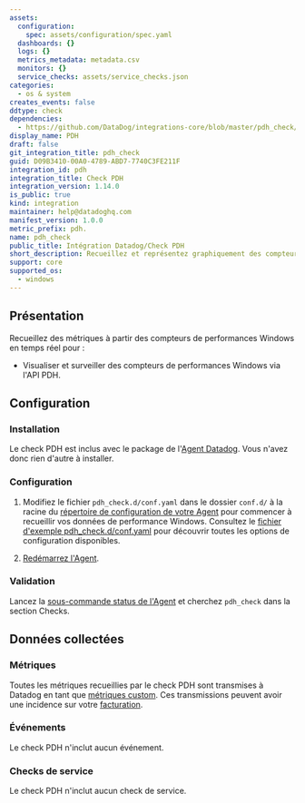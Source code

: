 ```yaml
---
assets:
  configuration:
    spec: assets/configuration/spec.yaml
  dashboards: {}
  logs: {}
  metrics_metadata: metadata.csv
  monitors: {}
  service_checks: assets/service_checks.json
categories:
  - os & system
creates_events: false
ddtype: check
dependencies:
  - https://github.com/DataDog/integrations-core/blob/master/pdh_check/README.md
display_name: PDH
draft: false
git_integration_title: pdh_check
guid: D09B3410-00A0-4789-ABD7-7740C3FE211F
integration_id: pdh
integration_title: Check PDH
integration_version: 1.14.0
is_public: true
kind: integration
maintainer: help@datadoghq.com
manifest_version: 1.0.0
metric_prefix: pdh.
name: pdh_check
public_title: Intégration Datadog/Check PDH
short_description: Recueillez et représentez graphiquement des compteurs de performances Windows
support: core
supported_os:
  - windows
---
```

## Présentation

Recueillez des métriques à partir des compteurs de performances Windows en temps réel pour :

- Visualiser et surveiller des compteurs de performances Windows via l'API PDH.

## Configuration

### Installation

Le check PDH est inclus avec le package de l'[Agent Datadog][1]. Vous n'avez donc rien d'autre à installer.

### Configuration

1. Modifiez le fichier `pdh_check.d/conf.yaml` dans le dossier `conf.d/` à la racine du [répertoire de configuration de votre Agent][2] pour commencer à recueillir vos données de performance Windows. Consultez le [fichier d'exemple pdh_check.d/conf.yaml][3] pour découvrir toutes les options de configuration disponibles.

2. [Redémarrez l'Agent][4].

### Validation

Lancez la [sous-commande status de l'Agent][5] et cherchez `pdh_check` dans la section Checks.

## Données collectées

### Métriques

Toutes les métriques recueillies par le check PDH sont transmises à Datadog en tant que [métriques custom][6]. Ces transmissions peuvent avoir une incidence sur votre [facturation][7].

### Événements

Le check PDH n'inclut aucun événement.

### Checks de service

Le check PDH n'inclut aucun check de service.

[1]: https://app.datadoghq.com/account/settings#agent
[2]: https://docs.datadoghq.com/fr/agent/guide/agent-configuration-files/#agent-configuration-directory
[3]: https://github.com/DataDog/integrations-core/blob/master/pdh_check/datadog_checks/pdh_check/data/conf.yaml.example
[4]: https://docs.datadoghq.com/fr/agent/guide/agent-commands/#restart-the-agent
[5]: https://docs.datadoghq.com/fr/agent/guide/agent-commands/#agent-status-and-information
[6]: https://docs.datadoghq.com/fr/developers/metrics/custom_metrics/
[7]: https://docs.datadoghq.com/fr/account_management/billing/custom_metrics/